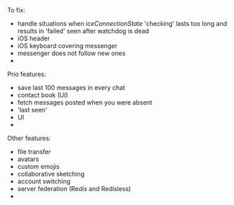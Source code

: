 To fix:
* handle situations when _iceConnectionState_ 'checking' lasts too long
and results in 'failed' seen after watchdog is dead
* iOS header
* iOS keyboard covering messenger
* messenger does not follow new ones
*

Prio features:
* save last 100 messages in every chat
* contact book (UI)
* fetch messages posted when you were absent
* 'last seen'
* UI
* 

Other features:
* file transfer
* avatars
* custom emojis
* collaborative sketching
* account switching
* server federation (Redis and Redisless)
* 

